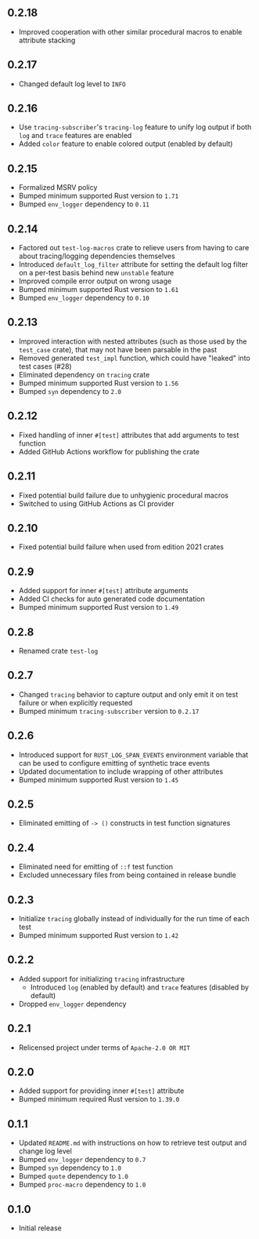 0.2.18
------
- Improved cooperation with other similar procedural macros to enable
  attribute stacking


0.2.17
------
- Changed default log level to `INFO`


0.2.16
------
- Use `tracing-subscriber`'s `tracing-log` feature to unify log output
  if both `log` and `trace` features are enabled
- Added `color` feature to enable colored output (enabled by default)


0.2.15
------
- Formalized MSRV policy
- Bumped minimum supported Rust version to `1.71`
- Bumped `env_logger` dependency to `0.11`


0.2.14
------
- Factored out `test-log-macros` crate to relieve users from having to
  care about tracing/logging dependencies themselves
- Introduced `default_log_filter` attribute for setting the default log
  filter on a per-test basis behind new `unstable` feature
- Improved compile error output on wrong usage
- Bumped minimum supported Rust version to `1.61`
- Bumped `env_logger` dependency to `0.10`


0.2.13
------
- Improved interaction with nested attributes (such as those used by the
  `test_case` crate), that may not have been parsable in the past
- Removed generated `test_impl` function, which could have "leaked" into
  test cases (#28)
- Eliminated dependency on `tracing` crate
- Bumped minimum supported Rust version to `1.56`
- Bumped `syn` dependency to `2.0`


0.2.12
------
- Fixed handling of inner `#[test]` attributes that add arguments to
  test function
- Added GitHub Actions workflow for publishing the crate


0.2.11
------
- Fixed potential build failure due to unhygienic procedural macros
- Switched to using GitHub Actions as CI provider


0.2.10
------
- Fixed potential build failure when used from edition 2021 crates


0.2.9
-----
- Added support for inner `#[test]` attribute arguments
- Added CI checks for auto generated code documentation
- Bumped minimum supported Rust version to `1.49`


0.2.8
-----
- Renamed crate `test-log`


0.2.7
-----
- Changed `tracing` behavior to capture output and only emit it on test
  failure or when explicitly requested
- Bumped minimum `tracing-subscriber` version to `0.2.17`


0.2.6
-----
- Introduced support for `RUST_LOG_SPAN_EVENTS` environment variable
  that can be used to configure emitting of synthetic trace events
- Updated documentation to include wrapping of other attributes
- Bumped minimum supported Rust version to `1.45`


0.2.5
-----
- Eliminated emitting of `-> ()` constructs in test function signatures


0.2.4
-----
- Eliminated need for emitting of `::f` test function
- Excluded unnecessary files from being contained in release bundle


0.2.3
-----
- Initialize `tracing` globally instead of individually for the run time
  of each test
- Bumped minimum supported Rust version to `1.42`


0.2.2
-----
- Added support for initializing `tracing` infrastructure
  - Introduced `log` (enabled by default) and `trace` features (disabled
    by default)
- Dropped `env_logger` dependency


0.2.1
-----
- Relicensed project under terms of `Apache-2.0 OR MIT`


0.2.0
-----
- Added support for providing inner `#[test]` attribute
- Bumped minimum required Rust version to `1.39.0`


0.1.1
-----
- Updated `README.md` with instructions on how to retrieve test output
  and change log level
- Bumped `env_logger` dependency to `0.7`
- Bumped `syn` dependency to `1.0`
- Bumped `quote` dependency to `1.0`
- Bumped `proc-macro` dependency to `1.0`


0.1.0
-----
- Initial release
